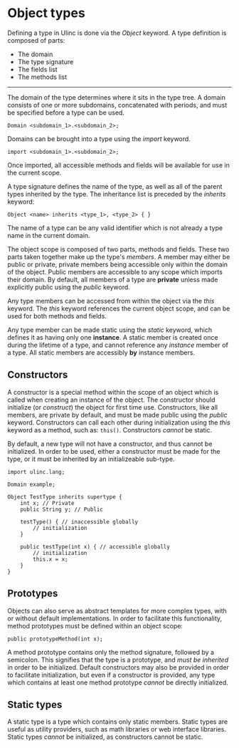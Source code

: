 # Object types
Defining a type in Ulinc is done via the *Object* keyword. A type definition is composed of parts:
- The domain
- The type signature
- The fields list
- The methods list

----------------------

The domain of the type determines where it sits in the type tree. A domain consists of one or more subdomains, concatenated with periods, and must be specified before a type can be used.

```
Domain <subdomain_1>.<subdomain_2>;
```

Domains can be brought into a type using the *import* keyword.

```
import <subdomain_1>.<subdomain_2>;
```

Once imported, all accessible methods and fields will be available for use in the current scope.

A type signature defines the name of the type, as well as all of the parent types inherited by the type. The inheritance list is preceded by the *inherits* keyword:
```
Object <name> inherits <type_1>, <type_2> { }
```

The name of a type can be any valid identifier which is not already a type name in the current domain.

The object scope is composed of two parts, methods and fields. These two parts taken together make up the type's *members*. A member may either be public or private, private members being accessible only within the domain of the object. Public members are accessible to any scope which imports their domain. By default, all members of a type are **private** unless made explicitly public using the *public* keyword.

Any type members can be accessed from within the object via the *this* keyword. The *this* keyword references the current object scope, and can be used for both methods and fields.

Any type member can be made static using the *static* keyword, which defines it as having only one **instance**. A static member is created once during the lifetime of a type, and cannot reference any *instance* member of a type. All static members are accessibly **by** instance members.

## Constructors

A constructor is a special method within the scope of an object which is called when creating an instance of the object. The constructor should initialize (or *construct*) the object for first time use. Constructors, like all members, are private by default, and must be made public using the *public* keyword. Constructors can call each other during initialization using the *this* keyword as a method, such as: `this()`. Constructors *cannot* be static.

By default, a new type will not have a constructor, and thus cannot be initialized. In order to be used, either a constructor must be made for the type, or it must be inherited by an initializeable sub-type.

```
import ulinc.lang;

Domain example;

Object TestType inherits supertype {
	int x; // Private
	public String y; // Public

	testType() { // inaccessible globally
		// initialization
	}

	public testType(int x) { // accessible globally
		// initialization
		this.x = x;
	}
}
```

## Prototypes

Objects can also serve as abstract templates for more complex types, with or without default implementations. In order to facilitate this functionality, method prototypes must be defined within an object scope:

```
public prototypeMethod(int x);
```

A method prototype contains only the method signature, followed by a semicolon. This signifies that the type is a prototype, and *must be inherited* in order to be initialized. Default constructors may also be provided in order to facilitate initialization, but even if a constructor is provided, any type which contains at least one method prototype *cannot* be directly initialized.

## Static types
A static type is a type which contains only static members. Static types are useful as utility providers, such as math libraries or web interface libraries. Static types *cannot* be initialized, as constructors cannot be static.